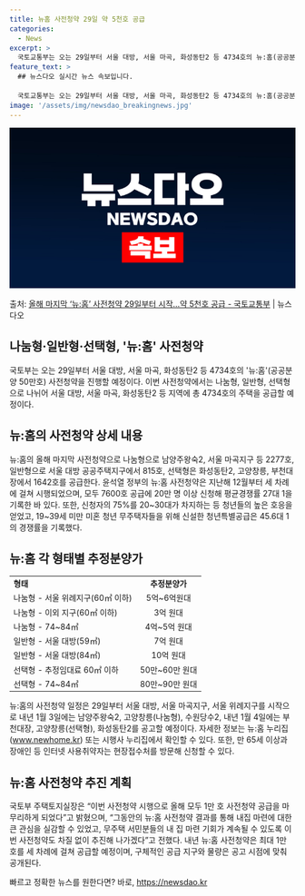 ```yaml
---
title: 뉴홈 사전청약 29일 약 5천호 공급
categories:
  - News
excerpt: >
  국토교통부는 오는 29일부터 서울 대방, 서울 마곡, 화성동탄2 등 4734호의 뉴:홈(공공분양 50만호) …
feature_text: >
  ## 뉴스다오 실시간 뉴스 속보입니다.

  국토교통부는 오는 29일부터 서울 대방, 서울 마곡, 화성동탄2 등 4734호의 뉴:홈(공공분양 50만호) …
image: '/assets/img/newsdao_breakingnews.jpg'
---
```


![뉴스다오 속보](/assets/img/newsdao_breakingnews.jpg)

<p>출처: <a href="https://newsdao.kr/2886" rel="dofollow">올해 마지막 ‘뉴:홈’ 사전청약 29일부터 시작…약 5천호 공급 - 국토교통부</a> | 뉴스다오</p>

<h2 data-ke-size="size26">나눔형·일반형·선택형, '뉴:홈' 사전청약</h2>
<p data-ke-size="size16">국토부는 오는 29일부터 서울 대방, 서울 마곡, 화성동탄2 등 4734호의 '뉴:홈'(공공분양 50만호) 사전청약을 진행할 예정이다. 이번 사전청약에서는 나눔형, 일반형, 선택형으로 나뉘어 서울 대방, 서울 마곡, 화성동탄2 등 지역에 총 4734호의 주택을 공급할 예정이다.</p>

<h2 data-ke-size="size26">뉴:홈의 사전청약 상세 내용</h2>
<p data-ke-size="size16">뉴:홈의 올해 마지막 사전청약으로 나눔형으로 남양주왕숙2, 서울 마곡지구 등 2277호, 일반형으로 서울 대방 공공주택지구에서 815호, 선택형은 화성동탄2, 고양창릉, 부천대장에서 1642호를 공급한다. 윤석열 정부의 뉴:홈 사전청약은 지난해 12월부터 세 차례에 걸쳐 시행되었으며, 모두 7600호 공급에 20만 명 이상 신청해 평균경쟁률 27대 1을 기록한 바 있다. 또한, 신청자의 75%를 20~30대가 차지하는 등 청년들의 높은 호응을 얻었고, 19~39세 미만 미혼 청년 무주택자들을 위해 신설한 청년특별공급은 45.6대 1의 경쟁률을 기록했다.</p>

<h2 data-ke-size="size26">뉴:홈 각 형태별 추정분양가</h2>
<table>
  <tr>
    <td><b>형태</b></td>
    <td style="text-align: center;"><b>추정분양가</b></td>
  </tr>
  <tr>
    <td>나눔형 - 서울 위례지구(60㎡ 이하)</td>
    <td style="text-align: center;">5억~6억원대</td>
  </tr>
  <tr>
    <td>나눔형 - 이외 지구(60㎡ 이하)</td>
    <td style="text-align: center;">3억 원대</td>
  </tr>
  <tr>
    <td>나눔형 - 74~84㎡</td>
    <td style="text-align: center;">4억~5억 원대</td>
  </tr>
  <tr>
    <td>일반형 - 서울 대방(59㎡)</td>
    <td style="text-align: center;">7억 원대</td>
  </tr>
  <tr>
    <td>일반형 - 서울 대방(84㎡)</td>
    <td style="text-align: center;">10억 원대</td>
  </tr>
  <tr>
    <td>선택형 - 추정임대료 60㎡ 이하</td>
    <td style="text-align: center;">50만~60만 원대</td>
  </tr>
  <tr>
    <td>선택형 - 74~84㎡</td>
    <td style="text-align: center;">80만~90만 원대</td>
  </tr>
</table>

<p data-ke-size="size16">뉴:홈의 사전청약 일정은 29일부터 서울 대방, 서울 마곡지구, 서울 위례지구를 시작으로 내년 1월 3일에는 남양주왕숙2, 고양창릉(나눔형), 수원당수2, 내년 1월 4일에는 부천대장, 고양창릉(선택형), 화성동탄2를 공고할 예정이다. 자세한 정보는 뉴:홈 누리집(<a href="https://www.newhome.kr">www.newhome.kr</a>) 또는 시행사 누리집에서 확인할 수 있다. 또한, 만 65세 이상과 장애인 등 인터넷 사용취약자는 현장접수처를 방문해 신청할 수 있다.</p>

<h2 data-ke-size="size26">뉴:홈 사전청약 추진 계획</h2>
<p data-ke-size="size16">국토부 주택토지실장은 “이번 사전청약 시행으로 올해 모두 1만 호 사전청약 공급을 마무리하게 되었다”고 밝혔으며, “그동안의 뉴:홈 사전청약 결과를 통해 내집 마련에 대한 큰 관심을 실감할 수 있었고, 무주택 서민분들의 내 집 마련 기회가 계속될 수 있도록 이번 사전청약도 차질 없이 추진해 나가겠다”고 전했다. 내년 뉴:홈 사전청약은 최대 1만 호를 세 차례에 걸쳐 공급할 예정이며, 구체적인 공급 지구와 물량은 공고 시점에 맞춰 공개된다.</p> 

빠르고 정확한 뉴스를 원한다면? 바로, <a href="https://newsdao.kr" rel="dofollow">https://newsdao.kr</a>


    
